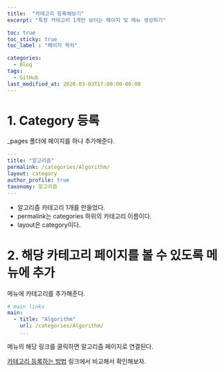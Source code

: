 ```yaml
---
title:  "카테고리 등록해보기"
excerpt: "특정 카테고리 1개만 보이는 페이지 및 메뉴 생성하기"

toc: true
toc_sticky: true
toc_label : "페이지 목차"

categories:
  - Blog
tags:
  - GitHub
last_modified_at: 2020-03-03T17:00:00-00:00
---
```


# 1. Category 등록

_pages 폴더에 페이지를 하나 추가해준다.

```yml
---
title: "알고리즘"
permalink: /categories/Algorithm/
layout: category
author_profile: true
taxonomy: 알고리즘
---
```

- 알고리즘 카테고리 1개를 만들었다.
- permalink는 categories 하위의 카테고리 이름이다.
- layout은 category이다.

# 2. 해당 카테고리 페이지를 볼 수 있도록 메뉴에 추가

메뉴에 카테고리를 추가해준다.

```yml
# main links
main:
  - title: "Algorithm"
    url: /categories/Algorithm/
    ...
```

메뉴의 해당 링크를 클릭하면 알고리즘 페이지로 연결된다.

[카테고리 등록하는 방법](https://github.com/moon1z10/moon1z10.github.io/commit/248f68424bb669e7be1f6942892e63f2e7229f05) 링크에서 비교해서 확인해보자.